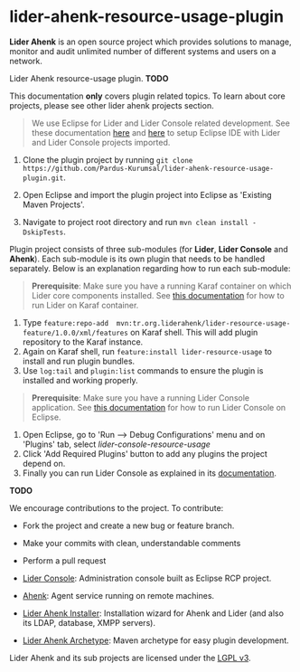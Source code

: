 # lider-ahenk-resource-usage-plugin

**Lider Ahenk** is an open source project which provides solutions to manage, monitor and audit unlimited number of different systems and users on a network.

Lider Ahenk resource-usage plugin. **TODO**

This documentation **only** covers plugin related topics. To learn about core projects, please see other lider ahenk projects section.


> We use Eclipse for Lider and Lider Console related development. See these documentation [here](https://github.com/Pardus-Kurumsal/lider-console/wiki/01.-Setup-Development-Environment) and [here](https://github.com/Pardus-Kurumsal/lider/wiki/01.-Setup-Development-Environment) to setup Eclipse IDE with Lider and Lider Console projects imported.

1. Clone the plugin project by running `git clone https://github.com/Pardus-Kurumsal/lider-ahenk-resource-usage-plugin.git`.
2. Open Eclipse and import the plugin project into Eclipse as 'Existing Maven Projects'.


1. Navigate to project root directory and run `mvn clean install -DskipTests`.


Plugin project consists of three sub-modules (for **Lider**, **Lider Console** and **Ahenk**). Each sub-module is its own plugin that needs to be handled separately. Below is an explanation regarding how to run each sub-module:


> **Prerequisite**: Make sure you have a running Karaf container on which Lider core components installed. See [this documentation](https://github.com/Pardus-Kurumsal/lider/wiki/02.-Building-&-Running) for how to run Lider on Karaf container.

1. Type `feature:repo-add  mvn:tr.org.liderahenk/lider-resource-usage-feature/1.0.0/xml/features` on Karaf shell. This will add plugin repository to the Karaf instance.
2. Again on Karaf shell, run `feature:install lider-resource-usage` to install and run plugin bundles.
3. Use `log:tail` and `plugin:list` commands to ensure the plugin is installed and working properly.


> **Prerequisite**: Make sure you have a running Lider Console application. See [this documentation](https://github.com/Pardus-Kurumsal/lider-console/wiki/02.-Building-&-Running) for how to run Lider Console on Eclipse.

1. Open Eclipse, go to 'Run --> Debug Configurations' menu and on 'Plugins' tab, select _lider-console-resource-usage_
2. Click 'Add Required Plugins' button to add any plugins the project depend on.
3. Finally you can run Lider Console as explained in its [documentation](https://github.com/Pardus-Kurumsal/lider-console/wiki/02.-Building-&-Running).


**TODO**


We encourage contributions to the project. To contribute:

* Fork the project and create a new bug or feature branch.
* Make your commits with clean, understandable comments
* Perform a pull request


* [Lider Console](https://github.com/Pardus-Kurumsal/lider-console): Administration console built as Eclipse RCP project.
* [Ahenk](https://github.com/Pardus-Kurumsal/ahenk): Agent service running on remote machines.
* [Lider Ahenk Installer](https://github.com/Pardus-Kurumsal/lider-ahenk-installer): Installation wizard for Ahenk and Lider (and also its LDAP, database, XMPP servers).
* [Lider Ahenk Archetype](https://github.com/Pardus-Kurumsal/lider-ahenk-archetype): Maven archetype for easy plugin development.


Lider Ahenk and its sub projects are licensed under the [LGPL v3](https://github.com/Pardus-Kurumsal/lider/blob/master/LICENSE).